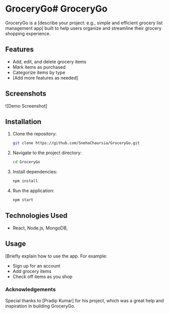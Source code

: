 # GroceryGo# GroceryGo

GroceryGo is a [describe your project: e.g., simple and efficient grocery list management app] built to help users organize and streamline their grocery shopping experience.

## Features

- Add, edit, and delete grocery items
- Mark items as purchased
- Categorize items by type
- [Add more features as needed]

## Screenshots

![Demo Screenshot]


## Installation

1. Clone the repository:
   ```bash
   git clone https://github.com/SnehaChaursia/GroceryGo.git
   ```
2. Navigate to the project directory:
   ```bash
   cd GroceryGo
   ```
3. Install dependencies:
   ```bash
   npm install
   ```
4. Run the application:
   ```bash
   npm start
   ```

## Technologies Used

-  React, Node.js, MongoDB, 

## Usage

[Briefly explain how to use the app. For example:  
- Sign up for an account  
- Add grocery items  
- Check off items as you shop  



### Acknowledgements

Special thanks to [Pradip Kumar] for his project, which was a great help and inspiration in building GroceryGo.
